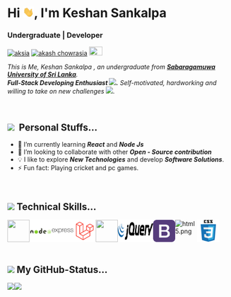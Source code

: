 <h1>Hi <img src="https://raw.githubusercontent.com/ABSphreak/ABSphreak/master/gifs/Hi.gif" width="25px">, I'm Keshan Sankalpa</h1>
<h3> Undergraduate | Developer </h3>
<p>
<a href="https://www.linkedin.com/in/keshan-sankalpa-5590a1192/" target="blank"><img  src="https://cdn.jsdelivr.net/npm/simple-icons@3.0.1/icons/linkedin.svg" alt="aksia" height="20" width="30" /></a>
<a href="https://www.facebook.com/keshan.sankalpa.14" target="blank"><img  src="https://cdn.jsdelivr.net/npm/simple-icons@3.0.1/icons/facebook.svg" alt="akash chowrasia" height="20" width="30" /></a>
 <a href = "mailto: m.e.k.sankalpa@gmail.com"><img  src="https://simpleicons.org/icons/gmail.svg" height="20" width="30" /></a>
</p>
</p>


<p>
  <em>
    This is Me, Keshan Sankalpa , an undergraduate from <a href="https://www.sab.ac.lk/"> <b>Sabaragamuwa University of Sri Lanka</b></a>. <br>
    <b>Full-Stack Developing Enthusiast <img src="https://github.com/TheDudeThatCode/TheDudeThatCode/blob/master/Assets/Designer.gif" width="36px">.</b> Self-motivated, hardworking and willing to take on new challenges <img src="https://github.com/TheDudeThatCode/TheDudeThatCode/blob/master/Assets/Developer.gif" width="30px">.
  </em> 
</p>
<br>
<h2> <img src="https://media.giphy.com/media/ObNTw8Uzwy6KQ/giphy.gif" width="25px">&nbsp;  Personal Stuffs...</h2>

- 🌱 I’m currently learning ***React*** and ***Node Js***
- 👯 I’m looking to collaborate with other ***Open - Source contribution***
- 💡  I like to explore ***New Technologies*** and develop ***Software Solutions***.
- ⚡ Fun fact: Playing cricket and pc games.

<br>
<h2> <img src="https://media.giphy.com/media/ObNTw8Uzwy6KQ/giphy.gif" width="25px">&nbsp;Technical Skills...</h2>

<div>
    <img src="https://raw.githubusercontent.com/jalbertsr/logo-badge-images/master/img/react_logo.png" width="50px" height="50px" align="left"> 
    <img src="https://raw.githubusercontent.com/devicons/devicon/master/icons/nodejs/nodejs-original-wordmark.svg" width="50px" height="50px" align="left"> 
    <img src="https://raw.githubusercontent.com/devicons/devicon/master/icons/express/express-original-wordmark.svg" width="50px" height="50px" align="left">
    <img align="left" alt="HTML5" width="50px" src="https://raw.githubusercontent.com/github/explore/80688e429a7d4ef2fca1e82350fe8e3517d3494d/topics/laravel/laravel.png" />
    <img src="http://3con14.biz/code/_data/js/intro/js-logo.png" width="50px" height="50px" align="left"> 
    <img src="https://github.com/Iggy-Codes/logo-images/blob/master/logos/jquery.png" width="80px" height="50px" align="left"> 
    <img src="https://raw.githubusercontent.com/github/explore/80688e429a7d4ef2fca1e82350fe8e3517d3494d/topics/bootstrap/bootstrap.png" width="50px" height="50px" align="left"/>
    <img src="https://github.com/coherencez/tech-logos/blob/master/html5.png" alt="html5.png" width="50px" height="50px" align="left">
    <img src="https://raw.githubusercontent.com/devicons/devicon/master/icons/css3/css3-original-wordmark.svg" width="50px" height="50px" align=""> </div>
<br>

<h2> <img src="https://media.giphy.com/media/ObNTw8Uzwy6KQ/giphy.gif" width="25px">&nbsp;My GitHub-Status...</h2>
 <img height= "150" align="left" src="https://github-readme-stats.vercel.app/api?username=MEKSankalpa&theme=react&show_icons=true&include_all_commits=true" />
 <img height= "150" align="left" src="https://github-readme-stats.vercel.app/api/top-langs/?username=MEKSankalpa&theme=react&layout=compact" />
